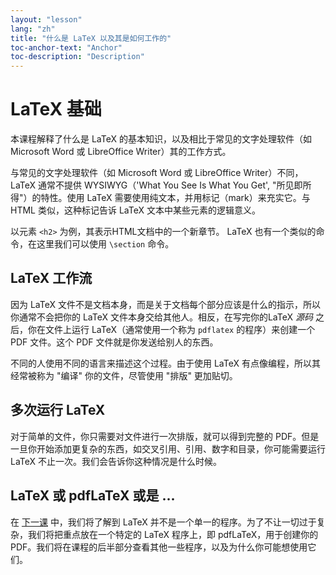 ```yaml
---
layout: "lesson"
lang: "zh"
title: "什么是 LaTeX 以及其是如何工作的"
toc-anchor-text: "Anchor"
toc-description: "Description"
---
```


# LaTeX 基础

<span
  class="summary">本课程解释了什么是 LaTeX 的基本知识，以及相比于常见的文字处理软件（如 Microsoft Word 或 LibreOffice Writer）其的工作方式。</span>

与常见的文字处理软件（如 Microsoft Word 或 LibreOffice Writer）不同，LaTeX 通常不提供  WYSIWYG（'What You See Is What You Get', "所见即所得"）的特性。使用 LaTeX 需要使用纯文本，并用标记（mark）来充实它。与 HTML 类似，这种标记告诉 LaTeX 文本中某些元素的逻辑意义。

以元素 `<h2>` 为例，其表示HTML文档中的一个新章节。
LaTeX 也有一个类似的命令，在这里我们可以使用 `\section` 命令。

## LaTeX 工作流

因为 LaTeX 文件不是文档本身，而是关于文档每个部分应该是什么的指示，所以你通常不会把你的 LaTeX 文件本身交给其他人。相反，在写完你的LaTeX _源码_ 之后，你在文件上运行 LaTeX（通常使用一个称为 `pdflatex` 的程序）来创建一个 PDF 文件。这个 PDF 文件就是你发送给别人的东西。

不同的人使用不同的语言来描述这个过程。由于使用 LaTeX 有点像编程，所以其经常被称为 "编译" 你的文件，尽管使用 "排版" 更加贴切。

## 多次运行 LaTeX

对于简单的文件，你只需要对文件进行一次排版，就可以得到完整的 PDF。但是一旦你开始添加更复杂的东西，如交叉引用、引用、数字和目录，你可能需要运行 LaTeX 不止一次。我们会告诉你这种情况是什么时候。

## LaTeX 或 pdfLaTeX 或是 ...

在 [下一课](lesson-02) 中，我们将了解到 LaTeX 并不是一个单一的程序。为了不让一切过于复杂，我们将把重点放在一个特定的 LaTeX 程序上，即 pdfLaTeX，用于创建你的 PDF。我们将在课程的后半部分查看其他一些程序，以及为什么你可能想使用它们。
